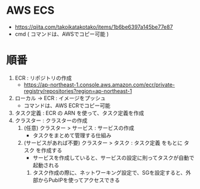 # AWS ECS 
* https://qiita.com/takoikatakotako/items/1b6be6397a145be77e87
* cmd ( コマンドは、AWSでコピー可能 )


# 順番
1. ECR : リポジトリの作成
   * https://ap-northeast-1.console.aws.amazon.com/ecr/private-registry/repositories?region=ap-northeast-1
2. ローカル → ECR : イメージをプッシュ 
   * コマンドは、AWS ECRでコピー可能
3. タスク定義 : ECR の ARN を使って、タスク定義を作成
4. クラスター : クラスターの作成
   1. (任意) クラスター > サービス : サービスの作成
      * タスクをまとめて管理する仕組み
   2. (サービスがあれば不要) クラスター > タスク : タスク定義 をもとに タスク を作成する
      * サービスを作成していると、サービスの設定に則ってタスクが自動で起動される
      1. タスク作成の際に、ネットワーキング設定で、SGを設定すると、外部からPubIPを使ってアクセスできる
